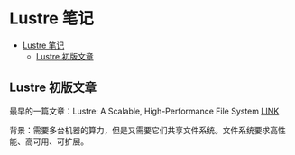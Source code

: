 # Lustre 笔记

<!-- TOC -->

- [Lustre 笔记](#lustre-笔记)
  - [Lustre 初版文章](#lustre-初版文章)

<!-- /TOC -->
## Lustre 初版文章

最早的一篇文章：Lustre: A Scalable, High-Performance File System    [LINK](https://cse.buffalo.edu/faculty/tkosar/cse710/papers/lustre-whitepaper.pdf)

背景：需要多台机器的算力，但是又需要它们共享文件系统。文件系统要求高性能、高可用、可扩展。
